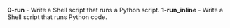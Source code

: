 **0-run** - Write a Shell script that runs a Python script.
**1-run_inline** - Write a Shell script that runs Python code.<br/>
